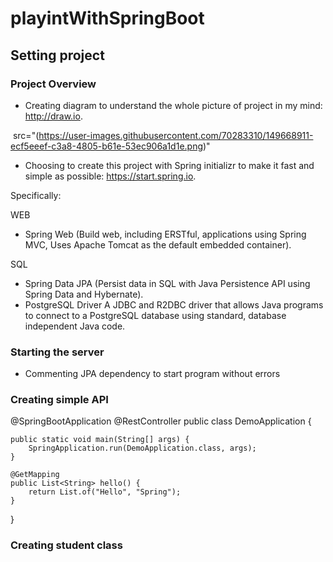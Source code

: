 # playintWithSpringBoot

## Setting project

### Project Overview

- Creating diagram to understand the whole picture of project in my mind: http://draw.io.

<img> src="(https://user-images.githubusercontent.com/70283310/149668911-ecf5eeef-c3a8-4805-b61e-53ec906a1d1e.png)"

- Choosing to create this project with Spring initializr to make it fast and simple as possible: https://start.spring.io.

Specifically:

WEB
- Spring Web (Build web, including ERSTful, applications using Spring MVC, Uses Apache Tomcat as the default embedded container).

SQL
- Spring Data JPA (Persist data in SQL with Java Persistence API using Spring Data and Hybernate).
- PostgreSQL Driver
A JDBC and R2DBC driver that allows Java programs to connect to a PostgreSQL database using standard, database independent Java code.

### Starting the server

- Commenting JPA dependency to start program without errors
<!--		<dependency>-->
<!--			<groupId>org.springframework.boot</groupId>-->
<!--			<artifactId>spring-boot-starter-data-jpa</artifactId>-->
<!--		</dependency>-->

### Creating simple API

@SpringBootApplication
@RestController
public class DemoApplication {

	public static void main(String[] args) {
		SpringApplication.run(DemoApplication.class, args);
	}

	@GetMapping
	public List<String> hello() {
		return List.of("Hello", "Spring");
	}
}

### Creating student class


